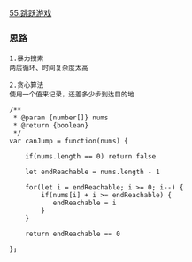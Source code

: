 [55.跳跃游戏](https://leetcode-cn.com/problems/jump-game/)

### 思路
```
1.暴力搜索
两层循环、时间复杂度太高

2.贪心算法
使用一个值来记录，还差多少步到达目的地

```

```
/**
 * @param {number[]} nums
 * @return {boolean}
 */
var canJump = function(nums) {
    
    if(nums.length == 0) return false

    let endReachable = nums.length - 1

    for(let i = endReachable; i >= 0; i--) {
        if(nums[i] + i >= endReachable) {
           endReachable = i
        }
    }

    return endReachable == 0

};

```
